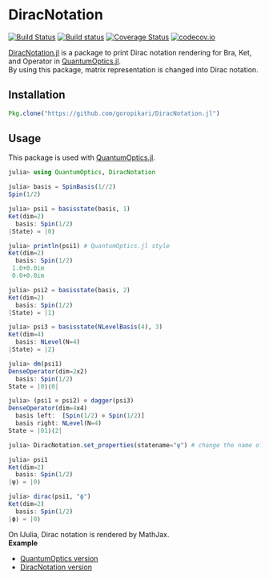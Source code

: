 # DiracNotation

[![Build Status](https://travis-ci.org/goropikari/DiracNotation.jl.svg?branch=master)](https://travis-ci.org/goropikari/DiracNotation.jl)
[![Build status](https://ci.appveyor.com/api/projects/status/e1r7f7i05myjnyg0?svg=true)](https://ci.appveyor.com/project/goropikari/quantuminformation-jl)
[![Coverage Status](https://coveralls.io/repos/goropikari/DiracNotation.jl/badge.svg?branch=master&service=github)](https://coveralls.io/github/goropikari/DiracNotation.jl?branch=master)
[![codecov.io](http://codecov.io/github/goropikari/DiracNotation.jl/coverage.svg?branch=master)](http://codecov.io/github/goropikari/DiracNotation.jl?branch=master)

[DiracNotation.jl](https://github.com/goropikari/DiracNotation.jl) is a package to print Dirac notation rendering for Bra, Ket, and Operator in [QuantumOptics.jl](https://github.com/qojulia/QuantumOptics.jl).  
By using this package, matrix representation is changed into Dirac notation.

## Installation
```julia
Pkg.clone("https://github.com/goropikari/DiracNotation.jl")
```

## Usage
This package is used with [QuantumOptics.jl](https://github.com/qojulia/QuantumOptics.jl).
```julia
julia> using QuantumOptics, DiracNotation

julia> basis = SpinBasis(1//2)
Spin(1/2)

julia> psi1 = basisstate(basis, 1)
Ket(dim=2)
  basis: Spin(1/2)
|State⟩ = |0⟩

julia> println(psi1) # QuantumOptics.jl style
Ket(dim=2)
  basis: Spin(1/2)
 1.0+0.0im
 0.0+0.0im

julia> psi2 = basisstate(basis, 2)
Ket(dim=2)
  basis: Spin(1/2)
|State⟩ = |1⟩

julia> psi3 = basisstate(NLevelBasis(4), 3)
Ket(dim=4)
  basis: NLevel(N=4)
|State⟩ = |2⟩

julia> dm(psi1)
DenseOperator(dim=2x2)
  basis: Spin(1/2)
State = |0⟩⟨0|

julia> (psi1 ⊗ psi2) ⊗ dagger(psi3)
DenseOperator(dim=4x4)
  basis left:  [Spin(1/2) ⊗ Spin(1/2)]
  basis right: NLevel(N=4)
State = |01⟩⟨2|

julia> DiracNotation.set_properties(statename="ψ") # change the name of LHS

julia> psi1
Ket(dim=2)
  basis: Spin(1/2)
|ψ⟩ = |0⟩

julia> dirac(psi1, "ϕ")
Ket(dim=2)
  basis: Spin(1/2)
|ϕ⟩ = |0⟩
```


On IJulia, Dirac notation is rendered by MathJax.  
**Example**
- [QuantumOptics version](https://nbviewer.jupyter.org/github/goropikari/DiracNotation.jl/blob/master/examples/QuantumOptics.ipynb)
- [DiracNotation version](https://nbviewer.jupyter.org/github/goropikari/DiracNotation.jl/blob/master/examples/braket.ipynb)
